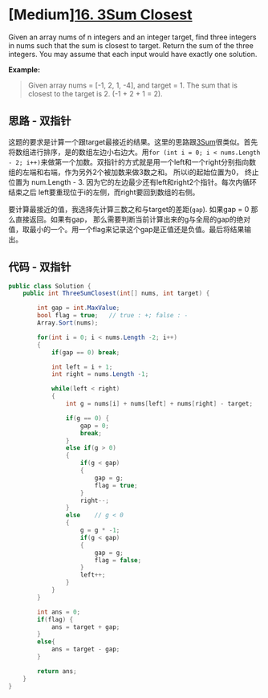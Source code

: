 # [Medium][16. 3Sum Closest](https://leetcode.com/problems/3sum-closest/)

Given an array nums of n integers and an integer target, find three integers in nums such that the sum is closest to target. Return the sum of the three integers. You may assume that each input would have exactly one solution.

**Example:**

> Given array nums = [-1, 2, 1, -4], and target = 1.
> The sum that is closest to the target is 2. (-1 + 2 + 1 = 2).

## 思路 - 双指针

这题的要求是计算一个跟target最接近的结果。这里的思路跟[3Sum](../15.%203Sum)很类似。首先将数组进行排序，是的数组左边小右边大。用`for (int i = 0; i < nums.Length - 2; i++)`来做第一个加数。双指针的方式就是用一个left和一个right分别指向数组的左端和右端，作为另外2个被加数来做3数之和。
所以i的起始位置为0， 终止位置为 num.Length - 3. 因为它的左边最少还有left和right2个指针。每次内循环结束之后 left要重现位于i的左侧，而right要回到数组的右侧。

要计算最接近的值，我选择先计算三数之和与target的差距(`gap`). 如果gap = 0 那么直接返回。如果有gap， 那么需要判断当前计算出来的g与全局的gap的绝对值，取最小的一个。用一个flag来记录这个gap是正值还是负值。最后将结果输出。

## 代码 - 双指针

```csharp
public class Solution {
    public int ThreeSumClosest(int[] nums, int target) {

        int gap = int.MaxValue;
        bool flag = true;   // true : +; false : -
        Array.Sort(nums);

        for(int i = 0; i < nums.Length -2; i++)
        {
            if(gap == 0) break;

            int left = i + 1;
            int right = nums.Length -1;

            while(left < right)
            {
                int g = nums[i] + nums[left] + nums[right] - target;

                if(g == 0) {
                    gap = 0;
                    break;
                }
                else if(g > 0)
                {
                    if(g < gap)
                    {
                        gap = g;
                        flag = true;
                    }
                    right--;
                }
                else    // g < 0
                {
                    g = g * -1;
                    if(g < gap)
                    {
                        gap = g;
                        flag = false;
                    }
                    left++;
                }
            }
        }

        int ans = 0;
        if(flag) {
            ans = target + gap;
        }
        else{
            ans = target - gap;
        }

        return ans;
    }
}
```
